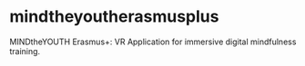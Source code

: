 # mindtheyoutherasmusplus
MINDtheYOUTH Erasmus+: VR Application for immersive digital mindfulness training.
